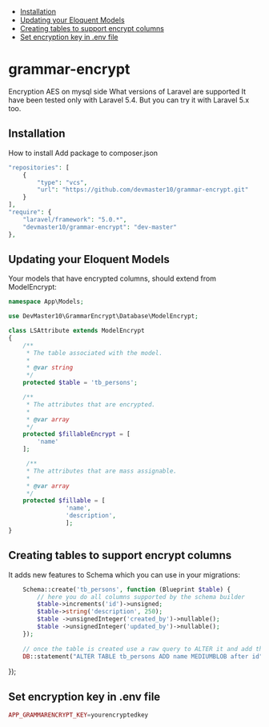 * [Installation](#installation)
* [Updating your Eloquent Models](#updating-your-eloquent-models)
* [Creating tables to support encrypt columns](#creating-tables-to-support-encrypt-columns)
* [Set encryption key in .env file](#set-encryption-key-in-env-file)


# grammar-encrypt
Encryption AES on mysql side
What versions of Laravel are supported It have been tested only with Laravel 5.4.
But you can try it with Laravel 5.x too.

## Installation

How to install Add package to composer.json

```php
"repositories": [
    {
        "type": "vcs",
        "url": "https://github.com/devmaster10/grammar-encrypt.git"
    }
],
"require": {
    "laravel/framework": "5.0.*",
    "devmaster10/grammar-encrypt": "dev-master"
},
```

## Updating your Eloquent Models

Your models that have encrypted columns, should extend from ModelEncrypt:

```php
namespace App\Models;

use DevMaster10\GrammarEncrypt\Database\ModelEncrypt;

class LSAttribute extends ModelEncrypt
{    
    /**
     * The table associated with the model.
     *
     * @var string
     */
    protected $table = 'tb_persons';

    /**
     * The attributes that are encrypted.
     *
     * @var array
     */
    protected $fillableEncrypt = [
        'name'
    ];

     /**
     * The attributes that are mass assignable.
     *
     * @var array
     */
    protected $fillable = [
                'name',
                'description',
                ];
}
```


## Creating tables to support encrypt columns
It adds new features to Schema which you can use in your migrations:

```php
    Schema::create('tb_persons', function (Blueprint $table) {
        // here you do all columns supported by the schema builder
        $table->increments('id')->unsigned;
        $table->string('description', 250);
        $table ->unsignedInteger('created_by')->nullable();
        $table ->unsignedInteger('updated_by')->nullable();
    });
    
    // once the table is created use a raw query to ALTER it and add the BLOB, MEDIUMBLOB or LONGBLOB
    DB::statement("ALTER TABLE tb_persons ADD name MEDIUMBLOB after id");  
```


});

## Set encryption key in .env file

```php
APP_GRAMMARENCRYPT_KEY=yourencryptedkey
```
